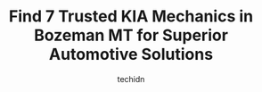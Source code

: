 ---
layout: ampstory
image: https://images.unsplash.com/photo-1571224237891-bfb45fcf0920?ixlib=rb-4.0.3&ixid=MnwxMjA3fDB8MHxwaG90by1wYWdlfHx8fGVufDB8fHx8&auto=format&fit=crop&w=640&h=853&q=80
author: techidn
featured: false
description: Trust your vehicles maintenance and repairs to the 7 best KIA Mechanic in Bozeman MT, USA. With their extensive experience, cutting-edge technology, and commitment to customer satisfaction,
title: Find 7 Trusted KIA Mechanics in Bozeman MT for Superior Automotive Solutions
cover:
   title: Find 7 Trusted KIA Mechanics in Bozeman MT for Superior Automotive Solutions
   subtitle: Rickpate
   background: https://images.unsplash.com/photo-1571224237891-bfb45fcf0920?ixlib=rb-4.0.3&ixid=MnwxMjA3fDB8MHxwaG90by1wYWdlfHx8fGVufDB8fHx8&auto=format&fit=crop&w=640&h=853&q=80

pages: 
 - layout: thirds
   top: <h1>#1 Crash Champions Collision Repair</h1>
   bottom: "<p>I set up an appointment for my truck in to get the dash, headliner, and passenger door replaced. This shop had my truck for over a month and got nothing done so I figured</p>"
   background: https://www.knot35.com/toplist/wp-content/uploads/2023/06/best-kia-mechanic-1-in-bozeman-mt-1685841759.jpeg
   backgroundblur: true
 - layout: thirds
   top: <h1>#2 JC Billion Inc.</h1>
   bottom: "<p>270 Automotive Ave, Bozeman, MT 59718, United States</p>"
   background: https://www.knot35.com/toplist/wp-content/uploads/2023/06/best-kia-mechanic-2-in-bozeman-mt-1685841759.jpeg
   cta:
      link: https://www.knot35.com/toplist/find-7-trusted-kia-mechanics-in-bozeman-mt-for-superior-automotive-solutions/
      text: Find 7 Trusted KIA Mechanics in Bozeman MT for Superior Automotive Solutions
 - layout: thirds
   top: <h1>#3 B & L Quality Repair LLC</h1>
   bottom: "<p>65 Central Ave Ste 1D STE 1D, Bozeman, MT 59718, United States</p>"
   background: https://www.knot35.com/toplist/wp-content/uploads/2023/06/best-kia-mechanic-3-in-bozeman-mt-1685841760.jpeg
   cta:
      link: https://www.knot35.com/toplist/find-7-trusted-kia-mechanics-in-bozeman-mt-for-superior-automotive-solutions/
      text: Find 7 Trusted KIA Mechanics in Bozeman MT for Superior Automotive Solutions
 - layout: thirds
   top: <h1>#4 Toms Alignment Center, Inc.</h1>
   bottom: "<p>116 N Black Ave, Bozeman, MT 59715, United States</p>"
   background: https://images.unsplash.com/photo-1488554378835-f7acf46e6c98?ixlib=rb-4.0.3&ixid=MnwxMjA3fDB8MHxwaG90by1wYWdlfHx8fGVufDB8fHx8&auto=format&fit=crop&w=640&h=853&q=80
   cta:
      link: https://www.knot35.com/toplist/find-7-trusted-kia-mechanics-in-bozeman-mt-for-superior-automotive-solutions/
      text: Find 7 Trusted KIA Mechanics in Bozeman MT for Superior Automotive Solutions
 - layout: thirds
   top: <h1>#5 Bozeman Community Auto</h1>
   bottom: "<p>705 Bridger Dr Suite B, Bozeman, MT 59715, United States</p>"
   background: https://images.unsplash.com/photo-1618005182384-a83a8bd57fbe?ixlib=rb-4.0.3&ixid=MnwxMjA3fDB8MHxwaG90by1wYWdlfHx8fGVufDB8fHx8&auto=format&fit=crop&w=640&h=853&q=80
   cta:
      link: https://www.knot35.com/toplist/find-7-trusted-kia-mechanics-in-bozeman-mt-for-superior-automotive-solutions/
      text: Find 7 Trusted KIA Mechanics in Bozeman MT for Superior Automotive Solutions
 - layout: thirds
   top: <h1>#6 Farr Automotive Specialists</h1>
   bottom: "<p>707 N 5th Ave, Bozeman, MT 59715, United States</p>"
   background: https://images.unsplash.com/photo-1536745287225-21d689278fd1?ixlib=rb-4.0.3&ixid=MnwxMjA3fDB8MHxwaG90by1wYWdlfHx8fGVufDB8fHx8&auto=format&fit=crop&w=640&h=853&q=80
   cta:
      link: https://www.knot35.com/toplist/find-7-trusted-kia-mechanics-in-bozeman-mt-for-superior-automotive-solutions/
      text: Find 7 Trusted KIA Mechanics in Bozeman MT for Superior Automotive Solutions
 - layout: thirds
   top: <h1>#7 Rising Sun Auto Repair</h1>
   bottom: "<p>1413 Gold Ave, Bozeman, MT 59715, United States</p>"
   background: https://images.unsplash.com/photo-1489648022186-8f49310909a0?ixlib=rb-4.0.3&ixid=MnwxMjA3fDB8MHxwaG90by1wYWdlfHx8fGVufDB8fHx8&auto=format&fit=crop&w=640&h=853&q=80
   cta:
      link: https://www.knot35.com/toplist/find-7-trusted-kia-mechanics-in-bozeman-mt-for-superior-automotive-solutions/
      text: Find 7 Trusted KIA Mechanics in Bozeman MT for Superior Automotive Solutions
 - layout: thirds
   middle: Continue reading...
   background: https://images.unsplash.com/photo-1599422314077-f4dfdaa4cd09?ixlib=rb-4.0.3&ixid=MnwxMjA3fDB8MHxwaG90by1wYWdlfHx8fGVufDB8fHx8&auto=format&fit=crop&w=640&h=853&q=80
   cta:
      link: https://www.knot35.com/toplist/find-7-trusted-kia-mechanics-in-bozeman-mt-for-superior-automotive-solutions/
      text: Find 7 Trusted KIA Mechanics in Bozeman MT for Superior Automotive Solutions
      
---